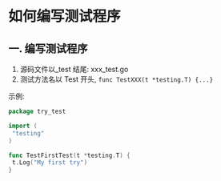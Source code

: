 # 如何编写测试程序

## 一. 编写测试程序

1. 源码文件以\_test 结尾: xxx_test.go
2. 测试方法名以 Test 开头, `func TestXXX(t *testing.T) {...}`

示例:

```go
package try_test

import (
 "testing"
)

func TestFirstTest(t *testing.T) {
 t.Log("My first try")
}
```
